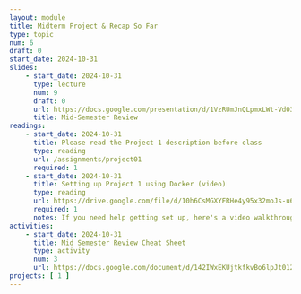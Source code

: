 ```yaml
---
layout: module
title: Midterm Project & Recap So Far
type: topic
num: 6
draft: 0
start_date: 2024-10-31
slides: 
    - start_date: 2024-10-31
      type: lecture
      num: 9
      draft: 0
      url: https://docs.google.com/presentation/d/1VzRUmJnQLpmxLWt-Vd03Xl5dzvKXXEbP/edit?usp=sharing&ouid=113376576186080604800&rtpof=true&sd=true 
      title: Mid-Semester Review
readings:
    - start_date: 2024-10-31
      title: Please read the Project 1 description before class
      type: reading
      url: /assignments/project01
      required: 1
    - start_date: 2024-10-31
      title: Setting up Project 1 using Docker (video)
      type: reading
      url: https://drive.google.com/file/d/10h6CsMGXYFRHe4y95x32moJs-u6P9rjo/view?usp=drive_link
      required: 1
      notes: If you need help getting set up, here's a video walkthrough
activities:
    - start_date: 2024-10-31
      title: Mid Semester Review Cheat Sheet
      type: activity
      num: 3
      url: https://docs.google.com/document/d/142IWxEKUjtkfkvBo6lpJt012a7_QbppKJZpRDpW45MQ/edit?usp=sharing
projects: [ 1 ]
---
```

<!-- 
## Agenda
What are all of the things we’ve learned so far?
* Tradeoffs
* Package Management
* Distributed version control
* Docker — infrastructure as code
* Testing
* Activity
* Last-minute HW1 questions


 -->

